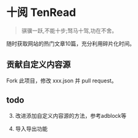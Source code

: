 # 十阅 TenRead 

> 骐骥一跃,不能十步;驽马十驾,功在不舍。

随时获取网站的热门文章10篇，充分利用碎片化时间。

## 贡献自定义内容源

Fork 此项目，修改 xxx.json 并 pull request。

## todo

3. 改进添加自定义内容源的方法，参考adblock等

4. 导入导出功能




